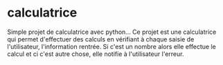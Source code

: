 # calculatrice
Simple projet de calculatrice avec python...
Ce projet est une calculatrice qui permet d'effectuer des calculs en vérifiant à chaque saisie de l'utilisateur, l'information rentrée. Si c'est un nombre alors elle effectue le calcul et ci c'est autre chose, elle notifie à l'utilisateur l'erreur.
